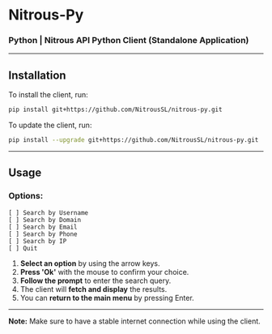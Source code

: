 # Nitrous-Py
### Python | Nitrous API Python Client (Standalone Application)

---

## Installation

To install the client, run:

```bash
pip install git+https://github.com/NitrousSL/nitrous-py.git
```

To update the client, run:

```bash
pip install --upgrade git+https://github.com/NitrousSL/nitrous-py.git
```

---

## Usage

### Options:

```text
[ ] Search by Username
[ ] Search by Domain
[ ] Search by Email
[ ] Search by Phone
[ ] Search by IP
[ ] Quit
```

1. **Select an option** by using the arrow keys.
2. **Press 'Ok'** with the mouse to confirm your choice.
3. **Follow the prompt** to enter the search query.
4. The client will **fetch and display** the results.
5. You can **return to the main menu** by pressing Enter.

---

**Note:** Make sure to have a stable internet connection while using the client.

